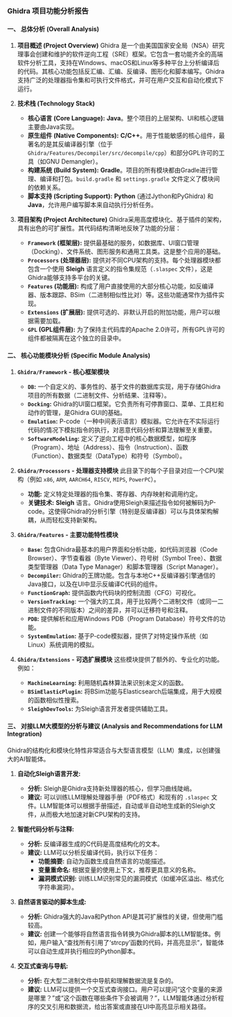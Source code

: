 ### **Ghidra 项目功能分析报告**

#### **一、 总体分析 (Overall Analysis)**

1.  **项目概述 (Project Overview)**
    Ghidra 是一个由美国国家安全局（NSA）研究理事会创建和维护的软件逆向工程（SRE）框架。它包含一套功能齐全的高端软件分析工具，支持在Windows、macOS和Linux等多种平台上分析编译后的代码。其核心功能包括反汇编、汇编、反编译、图形化和脚本编写。Ghidra支持广泛的处理器指令集和可执行文件格式，并可在用户交互和自动化模式下运行。

2.  **技术栈 (Technology Stack)**
    *   **核心语言 (Core Language):** **Java**。整个项目的上层架构、UI和核心逻辑主要由Java实现。
    *   **原生组件 (Native Components):** **C/C++**。用于性能敏感的核心组件，最著名的是其反编译器引擎（位于 `Ghidra/Features/Decompiler/src/decompile/cpp`）和部分GPL许可的工具（如GNU Demangler）。
    *   **构建系统 (Build System):** **Gradle**。项目的所有模块都由Gradle进行管理、编译和打包。`build.gradle` 和 `settings.gradle` 文件定义了模块间的依赖关系。
    *   **脚本支持 (Scripting Support):** **Python** (通过Jython和PyGhidra) 和 **Java**，允许用户编写脚本来自动执行分析任务。

3.  **项目架构 (Project Architecture)**
    Ghidra采用高度模块化、基于插件的架构，具有出色的可扩展性。其代码结构清晰地反映了功能的分层：
    *   **`Framework` (框架层):** 提供最基础的服务，如数据库、UI窗口管理（Docking）、文件系统、图形服务和通用工具类。这是整个应用的基础。
    *   **`Processors` (处理器层):** 提供对不同CPU架构的支持。每个处理器模块都包含一个使用 **Sleigh** 语言定义的指令集规范（`.slaspec` 文件），这是Ghidra能够支持多平台的关键。
    *   **`Features` (功能层):** 构成了用户直接使用的大部分核心功能，如反编译器、版本跟踪、BSim（二进制相似性比对）等。这些功能通常作为插件实现。
    *   **`Extensions` (扩展层):** 提供可选的、非默认开启的附加功能，用户可以根据需要加载。
    *   **`GPL` (GPL组件层):** 为了保持主代码库的Apache 2.0许可，所有GPL许可的组件都被隔离在这个独立的目录中。

#### **二、 核心功能模块分析 (Specific Module Analysis)**

1.  **`Ghidra/Framework` - 核心框架模块**
    *   **`DB`:** 一个自定义的、事务性的、基于文件的数据库实现，用于存储Ghidra项目的所有数据（二进制文件、分析结果、注释等）。
    *   **`Docking`:** Ghidra的UI窗口框架。它负责所有可停靠窗口、菜单、工具栏和动作的管理，是Ghidra GUI的基础。
    *   **`Emulation`:** P-code（一种中间表示语言）模拟器。它允许在不实际运行代码的情况下模拟指令的执行，对恶意代码分析和算法理解至关重要。
    *   **`SoftwareModeling`:** 定义了逆向工程中的核心数据模型，如程序（Program）、地址（Address）、指令（Instruction）、函数（Function）、数据类型（DataType）和符号（Symbol）。

2.  **`Ghidra/Processors` - 处理器支持模块**
    此目录下的每个子目录对应一个CPU架构（例如 `x86`, `ARM`, `AARCH64`, `RISCV`, `MIPS`, `PowerPC`）。
    *   **功能:** 定义特定处理器的指令集、寄存器、内存映射和调用约定。
    *   **关键技术:** **Sleigh** 语言。Ghidra使用Sleigh来描述指令如何被解码为P-code。这使得Ghidra的分析引擎（特别是反编译器）可以与具体架构解耦，从而轻松支持新架构。

3.  **`Ghidra/Features` - 主要功能特性模块**
    *   **`Base`:** 包含Ghidra最基本的用户界面和分析功能，如代码浏览器（Code Browser）、字节查看器（Byte Viewer）、符号树（Symbol Tree）、数据类型管理器（Data Type Manager）和脚本管理器（Script Manager）。
    *   **`Decompiler`:** Ghidra的王牌功能。包含与本地C++反编译器引擎通信的Java接口，以及在UI中显示反编译C代码的组件。
    *   **`FunctionGraph`:** 提供函数内代码块的控制流图（CFG）可视化。
    *   **`VersionTracking`:** 一个强大的工具，用于比较两个二进制文件（或同一二进制文件的不同版本）之间的差异，并可以迁移符号和注释。
    *   **`PDB`:** 提供解析和应用Windows PDB（Program Database）符号文件的功能。
    *   **`SystemEmulation`:** 基于P-code模拟器，提供了对特定操作系统（如Linux）系统调用的模拟。

4.  **`Ghidra/Extensions` - 可选扩展模块**
    这些模块提供了额外的、专业化的功能。例如：
    *   **`MachineLearning`:** 利用随机森林算法来识别未定义的函数。
    *   **`BSimElasticPlugin`:** 将BSim功能与Elasticsearch后端集成，用于大规模的函数相似性搜索。
    *   **`SleighDevTools`:** 为Sleigh语言开发者提供辅助工具。

#### **三、 对接LLM大模型的分析与建议 (Analysis and Recommendations for LLM Integration)**

Ghidra的结构化和模块化特性非常适合与大型语言模型（LLM）集成，以创建强大的AI智能体。
1.  **自动化Sleigh语言开发:**
    *   **分析:** Sleigh是Ghidra支持新处理器的核心，但学习曲线陡峭。
    *   **建议:** 可以训练LLM理解处理器手册（PDF格式）和现有的 `.slaspec` 文件。LLM智能体可以根据手册描述，自动或半自动地生成新的Sleigh文件，从而极大地加速对新CPU架构的支持。

2.  **智能代码分析与注释:**
    *   **分析:** 反编译器生成的C代码是高度结构化的文本。
    *   **建议:** LLM可以分析反编译代码，执行以下任务：
        *   **功能摘要:** 自动为函数生成自然语言的功能描述。
        *   **变量重命名:** 根据变量的使用上下文，推荐更具意义的名称。
        *   **漏洞模式识别:** 训练LLM识别常见的漏洞模式（如缓冲区溢出、格式化字符串漏洞）。

3.  **自然语言驱动的脚本生成:**
    *   **分析:** Ghidra强大的Java和Python API是其可扩展性的关键，但使用门槛较高。
    *   **建议:** 创建一个能够将自然语言指令转换为Ghidra脚本的LLM智能体。例如，用户输入“查找所有引用了‘strcpy’函数的代码，并高亮显示”，智能体可以自动生成并执行相应的Python脚本。

4.  **交互式查询与导航:**
    *   **分析:** 在大型二进制文件中导航和理解数据流是复杂的。
    *   **建议:** LLM可以提供一个交互式查询接口。用户可以提问“这个变量的来源是哪里？”或“这个函数在哪些条件下会被调用？”，LLM智能体通过分析程序的交叉引用和数据流，给出答案或直接在UI中高亮显示相关路径。
